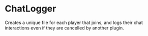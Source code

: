 # ChatLogger
Creates a unique file for each player that joins, and logs their chat interactions even if they are cancelled by another plugin.
